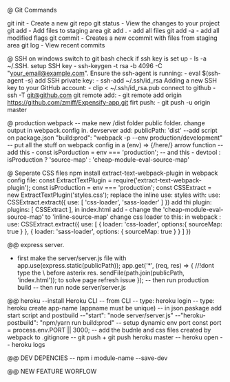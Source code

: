 @ Git Commands

git init - Create a new git repo
git status - View the changes to your project
git add - Add files to staging area
git add . - add all files
git add -a - add all modified flags
git commit - Creates a new ccommit with files from staging area
git log - View recent commits

@ SSH
on windows switch to git bash
check if ssh key is set up - ls -a ~/.SSH.
setup SSH key - ssh-keygen -t rsa -b 4096 -C "your_email@example.com".
Ensure the ssh-agent is running: - eval $(ssh-agent -s)
add SSH private key: - ssh-add ~/.ssh/id_rsa
Adding a new SSH key to your GitHub account: - clip < ~/.ssh/id_rsa.pub
connect to github - ssh -T git@github.com
git remote add: - git remote add origin https://github.com/zmiff/Expensify-app.git
firt push: - git push -u origin master

@ production webpack
-- make new /dist folder public folder. change output in webpack.config in. devserver add: publicPath: 'dist'
--add script on package.json "build:prod": "webpack -p --env production/development"
-- put all the stuff on webpack config in a (env) => {/here/} arrow function
-- add this -  const isPorduction = env === 'production';
-- and this - devtool : isProduction ? 'source-map' : 'cheap-module-eval-source-map'


@ Seperate CSS files
npm install extract-text-webpack-plugin
in webpack config file:
  const ExtractTextPlugin = require('extract-text-webpack-plugin');
    const isProduction = env === 'production';
    const CSSExtract = new ExtractTextPlugin('styles.css');
replace the inline use: styles with:
  use: CSSExtract.extract({
    use: [
      'css-loader',
      'sass-loader'
    ]
  })
  add thi plugin:
  plugins: [
    CSSExtract
  ],
in index.html add - <link rel="stylesheet" type="text/css" href="/styles.css" />
change the 'cheap-module-eval-source-map' to 'inline-source-map'
change css loader to this: in webpack :
use: CSSExtract.extract({
  use: [
    {
      loader: 'css-loader',
      options:{
        sourceMap: true
      }
    },
    {
      loader: 'sass-loader',
      options: {
        sourceMap: true
      }
    }
  ]
})

@@ express server.
- first make the server/server.js file with app.use(express.static(publicPath));
app.get('\*', (req, res) => { //!dont type the \ before asterix
  res. sendFile(path.join(publicPath, 'index.html')); to solve page refresh issue
});
-- then run production build
-- then run node server/server.js

@@ heroku
--install Heroku CLI
-- from CLI
-- type: heroku login
-- type: heroku create app-name (appname must be unique)
-- in json.paskage add start script and postbuild
  --"start": "node server/server.js"
  --"heroku-postbuild": "npm/yarn run build:prod"
-- setup dynamic env port const port = process.env.PORT || 3000;
-- add the budnle and css files created by webpack to .gitignore
-- git push + git push heroku master
-- heroku open
-- heroku logs

@@ DEV DEPENCIES
-- npm i module-name --save-dev

@@ NEW FEATURE WORFLOW

